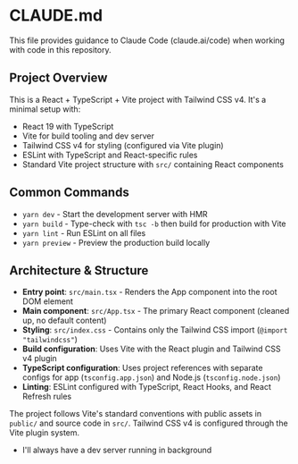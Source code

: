 # CLAUDE.md

This file provides guidance to Claude Code (claude.ai/code) when working with code in this repository.

## Project Overview

This is a React + TypeScript + Vite project with Tailwind CSS v4. It's a minimal setup with:
- React 19 with TypeScript
- Vite for build tooling and dev server
- Tailwind CSS v4 for styling (configured via Vite plugin)
- ESLint with TypeScript and React-specific rules
- Standard Vite project structure with `src/` containing React components

## Common Commands

- `yarn dev` - Start the development server with HMR
- `yarn build` - Type-check with `tsc -b` then build for production with Vite
- `yarn lint` - Run ESLint on all files
- `yarn preview` - Preview the production build locally

## Architecture & Structure

- **Entry point**: `src/main.tsx` - Renders the App component into the root DOM element
- **Main component**: `src/App.tsx` - The primary React component (cleaned up, no default content)
- **Styling**: `src/index.css` - Contains only the Tailwind CSS import (`@import "tailwindcss"`)
- **Build configuration**: Uses Vite with the React plugin and Tailwind CSS v4 plugin
- **TypeScript configuration**: Uses project references with separate configs for app (`tsconfig.app.json`) and Node.js (`tsconfig.node.json`)
- **Linting**: ESLint configured with TypeScript, React Hooks, and React Refresh rules

The project follows Vite's standard conventions with public assets in `public/` and source code in `src/`. Tailwind CSS v4 is configured through the Vite plugin system.
- I'll always have a dev server running in background
